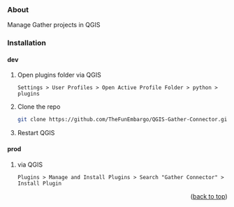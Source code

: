 ### About

Manage Gather projects in QGIS

### Installation

#### dev

1. Open plugins folder via QGIS
   ```qgis
   Settings > User Profiles > Open Active Profile Folder > python > plugins
   ```
2. Clone the repo
   ```sh
   git clone https://github.com/TheFunEmbargo/QGIS-Gather-Connector.git
   ```
3. Restart QGIS

#### prod

1. via QGIS
	```qgis
	Plugins > Manage and Install Plugins > Search "Gather Connector" > Install Plugin
	```

<p align="right">(<a href="#about">back to top</a>)</p>
